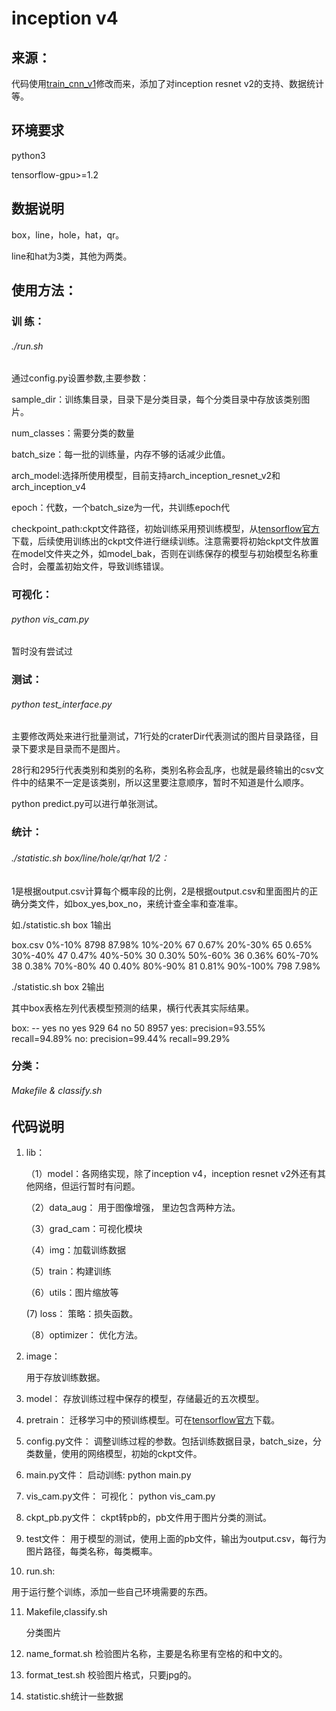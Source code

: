 # inception v4

## 来源：

代码使用[train_cnn_v1](https://github.com/MachineLP/train_arch/tree/master/train_cnn_v1)修改而来，添加了对inception resnet v2的支持、数据统计等。

## 环境要求

python3

tensorflow-gpu>=1.2

## 数据说明

box，line，hole，hat，qr。

line和hat为3类，其他为两类。

## 使用方法：
### 训  练：

###### ./run.sh

通过config.py设置参数,主要参数：

sample_dir：训练集目录，目录下是分类目录，每个分类目录中存放该类别图片。

num_classes：需要分类的数量

batch_size：每一批的训练量，内存不够的话减少此值。

arch_model:选择所使用模型，目前支持arch_inception_resnet_v2和arch_inception_v4

epoch：代数，一个batch_size为一代，共训练epoch代

checkpoint_path:ckpt文件路径，初始训练采用预训练模型，从[tensorflow官方](https://github.com/tensorflow/models/tree/master/research/slim)下载，后续使用训练出的ckpt文件进行继续训练。注意需要将初始ckpt文件放置在model文件夹之外，如model_bak，否则在训练保存的模型与初始模型名称重合时，会覆盖初始文件，导致训练错误。

### 可视化：

###### python vis_cam.py

暂时没有尝试过

### 测试：

###### python test_interface.py

主要修改两处来进行批量测试，71行处的craterDir代表测试的图片目录路径，目录下要求是目录而不是图片。

28行和295行代表类别和类别的名称，类别名称会乱序，也就是最终输出的csv文件中的结果不一定是该类别，所以这里要注意顺序，暂时不知道是什么顺序。

python predict.py可以进行单张测试。

### 统计：

###### ./statistic.sh box/line/hole/qr/hat 1/2：

1是根据output.csv计算每个概率段的比例，2是根据output.csv和里面图片的正确分类文件，如box_yes,box_no，来统计查全率和查准率。

如./statistic.sh box 1输出

box.csv
0%-10%    8798  87.98%
10%-20%   67    0.67%
20%-30%   65    0.65%
30%-40%   47    0.47%
40%-50%   30    0.30%
50%-60%   36    0.36%
60%-70%   38    0.38%
70%-80%   40    0.40%
80%-90%   81    0.81%
90%-100%  798   7.98%

./statistic.sh box 2输出

其中box表格左列代表模型预测的结果，横行代表其实际结果。

box:
--   yes  no
yes  929  64
no   50   8957
yes:
precision=93.55%  recall=94.89% 
no:
precision=99.44%  recall=99.29%

### 分类：

###### Makefile & classify.sh

## 代码说明

1. lib：

   （1）model：各网络实现，除了inception v4，inception resnet v2外还有其他网络，但运行暂时有问题。

   （2）data_aug： 用于图像增强， 里边包含两种方法。

   （3）grad_cam：可视化模块

   （4）img：加载训练数据

   （5）train：构建训练

   （6）utils：图片缩放等

      (7) loss： 策略：损失函数。

   （8）optimizer： 优化方法。

2. image：

   用于存放训练数据。

3. model：
   存放训练过程中保存的模型，存储最近的五次模型。

4. pretrain：
   迁移学习中的预训练模型。可在[tensorflow官方](https://github.com/tensorflow/models/tree/master/research/slim)下载。

5. config.py文件：
   调整训练过程的参数。包括训练数据目录，batch_size，分类数量，使用的网络模型，初始的ckpt文件。

6. main.py文件：
   启动训练: python main.py

7. vis_cam.py文件：
   可视化： python vis_cam.py

8. ckpt_pb.py文件：
   ckpt转pb的，pb文件用于图片分类的测试。

9. test文件：
   用于模型的测试，使用上面的pb文件，输出为output.csv，每行为图片路径，每类名称，每类概率。

10. run.sh:

   用于运行整个训练，添加一些自己环境需要的东西。

11. Makefile,classify.sh

    分类图片

12. name_format.sh 检验图片名称，主要是名称里有空格的和中文的。

13. format_test.sh 校验图片格式，只要jpg的。

14. statistic.sh统计一些数据
